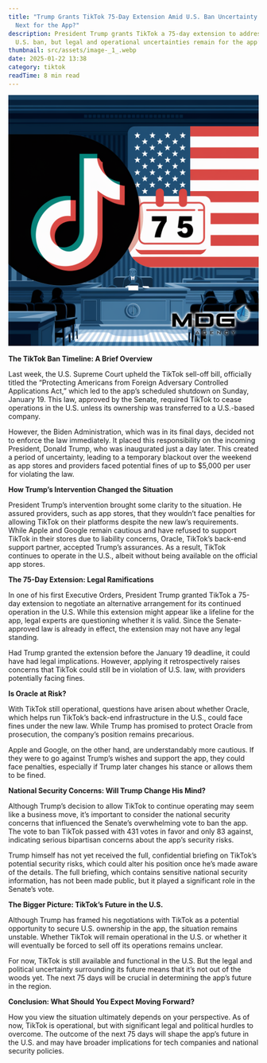 ```yaml
---
title: "Trump Grants TikTok 75-Day Extension Amid U.S. Ban Uncertainty: What’s
  Next for the App?"
description: President Trump grants TikTok a 75-day extension to address the
  U.S. ban, but legal and operational uncertainties remain for the app’s future.
thumbnail: src/assets/image-_1_.webp
date: 2025-01-22 13:38
category: tiktok
readTime: 8 min read
---
```

![ad account rental](src/assets/image-_1_.webp "The TikTok Ban Timeline: A Brief Overview")

**The TikTok Ban Timeline: A Brief Overview**

Last week, the U.S. Supreme Court upheld the TikTok sell-off bill, officially titled the “Protecting Americans from Foreign Adversary Controlled Applications Act,” which led to the app’s scheduled shutdown on Sunday, January 19. This law, approved by the Senate, required TikTok to cease operations in the U.S. unless its ownership was transferred to a U.S.-based company.

However, the Biden Administration, which was in its final days, decided not to enforce the law immediately. It placed this responsibility on the incoming President, Donald Trump, who was inaugurated just a day later. This created a period of uncertainty, leading to a temporary blackout over the weekend as app stores and providers faced potential fines of up to $5,000 per user for violating the law.

**How Trump’s Intervention Changed the Situation**

President Trump’s intervention brought some clarity to the situation. He assured providers, such as app stores, that they wouldn’t face penalties for allowing TikTok on their platforms despite the new law’s requirements. While Apple and Google remain cautious and have refused to support TikTok in their stores due to liability concerns, Oracle, TikTok’s back-end support partner, accepted Trump’s assurances. As a result, TikTok continues to operate in the U.S., albeit without being available on the official app stores.

**The 75-Day Extension: Legal Ramifications**

In one of his first Executive Orders, President Trump granted TikTok a 75-day extension to negotiate an alternative arrangement for its continued operation in the U.S. While this extension might appear like a lifeline for the app, legal experts are questioning whether it is valid. Since the Senate-approved law is already in effect, the extension may not have any legal standing.

Had Trump granted the extension before the January 19 deadline, it could have had legal implications. However, applying it retrospectively raises concerns that TikTok could still be in violation of U.S. law, with providers potentially facing fines.

**Is Oracle at Risk?**

With TikTok still operational, questions have arisen about whether Oracle, which helps run TikTok’s back-end infrastructure in the U.S., could face fines under the new law. While Trump has promised to protect Oracle from prosecution, the company’s position remains precarious.

Apple and Google, on the other hand, are understandably more cautious. If they were to go against Trump’s wishes and support the app, they could face penalties, especially if Trump later changes his stance or allows them to be fined.

**National Security Concerns: Will Trump Change His Mind?**

Although Trump’s decision to allow TikTok to continue operating may seem like a business move, it’s important to consider the national security concerns that influenced the Senate’s overwhelming vote to ban the app. The vote to ban TikTok passed with 431 votes in favor and only 83 against, indicating serious bipartisan concerns about the app’s security risks.

Trump himself has not yet received the full, confidential briefing on TikTok’s potential security risks, which could alter his position once he’s made aware of the details. The full briefing, which contains sensitive national security information, has not been made public, but it played a significant role in the Senate’s vote.

**The Bigger Picture: TikTok’s Future in the U.S.**

Although Trump has framed his negotiations with TikTok as a potential opportunity to secure U.S. ownership in the app, the situation remains unstable. Whether TikTok will remain operational in the U.S. or whether it will eventually be forced to sell off its operations remains unclear.

For now, TikTok is still available and functional in the U.S. But the legal and political uncertainty surrounding its future means that it’s not out of the woods yet. The next 75 days will be crucial in determining the app’s future in the region.

**Conclusion: What Should You Expect Moving Forward?**

How you view the situation ultimately depends on your perspective. As of now, TikTok is operational, but with significant legal and political hurdles to overcome. The outcome of the next 75 days will shape the app’s future in the U.S. and may have broader implications for tech companies and national security policies.
